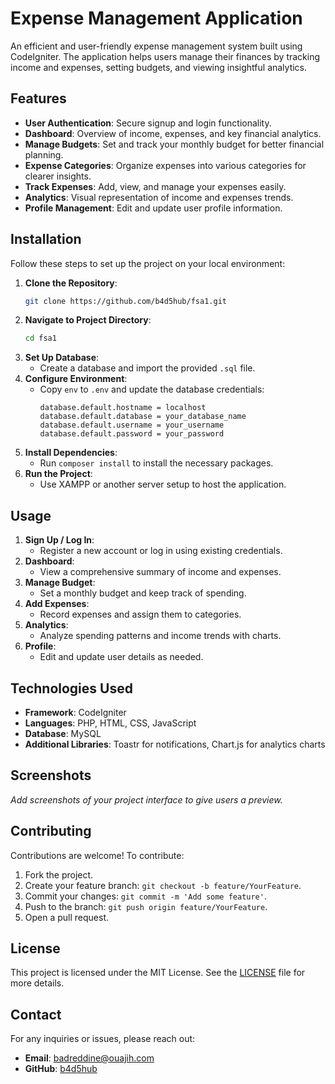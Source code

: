 
# Expense Management Application

An efficient and user-friendly expense management system built using CodeIgniter. The application helps users manage their finances by tracking income and expenses, setting budgets, and viewing insightful analytics. 



## Features

- **User Authentication**: Secure signup and login functionality.
- **Dashboard**: Overview of income, expenses, and key financial analytics.
- **Manage Budgets**: Set and track your monthly budget for better financial planning.
- **Expense Categories**: Organize expenses into various categories for clearer insights.
- **Track Expenses**: Add, view, and manage your expenses easily.
- **Analytics**: Visual representation of income and expenses trends.
- **Profile Management**: Edit and update user profile information.



## Installation

Follow these steps to set up the project on your local environment:

1. **Clone the Repository**:
   ```bash
   git clone https://github.com/b4d5hub/fsa1.git
   ```
2. **Navigate to Project Directory**:
   ```bash
   cd fsa1
   ```
3. **Set Up Database**:
   - Create a database and import the provided `.sql` file.
4. **Configure Environment**:
   - Copy `env` to `.env` and update the database credentials:
     ```plaintext
     database.default.hostname = localhost
     database.default.database = your_database_name
     database.default.username = your_username
     database.default.password = your_password
     ```
5. **Install Dependencies**:
   - Run `composer install` to install the necessary packages.
6. **Run the Project**:
   - Use XAMPP or another server setup to host the application.



## Usage

1. **Sign Up / Log In**: 
   - Register a new account or log in using existing credentials.
2. **Dashboard**: 
   - View a comprehensive summary of income and expenses.
3. **Manage Budget**: 
   - Set a monthly budget and keep track of spending.
4. **Add Expenses**: 
   - Record expenses and assign them to categories.
5. **Analytics**: 
   - Analyze spending patterns and income trends with charts.
6. **Profile**:
   - Edit and update user details as needed.



## Technologies Used

- **Framework**: CodeIgniter
- **Languages**: PHP, HTML, CSS, JavaScript
- **Database**: MySQL
- **Additional Libraries**: Toastr for notifications, Chart.js for analytics charts



## Screenshots

_Add screenshots of your project interface to give users a preview._



## Contributing

Contributions are welcome! To contribute:

1. Fork the project.
2. Create your feature branch: `git checkout -b feature/YourFeature`.
3. Commit your changes: `git commit -m 'Add some feature'`.
4. Push to the branch: `git push origin feature/YourFeature`.
5. Open a pull request.



## License

This project is licensed under the MIT License. See the [LICENSE](LICENSE) file for more details.



## Contact

For any inquiries or issues, please reach out:

- **Email**: badreddine@ouajih.com
- **GitHub**: [b4d5hub](https://github.com/b4d5hub)

